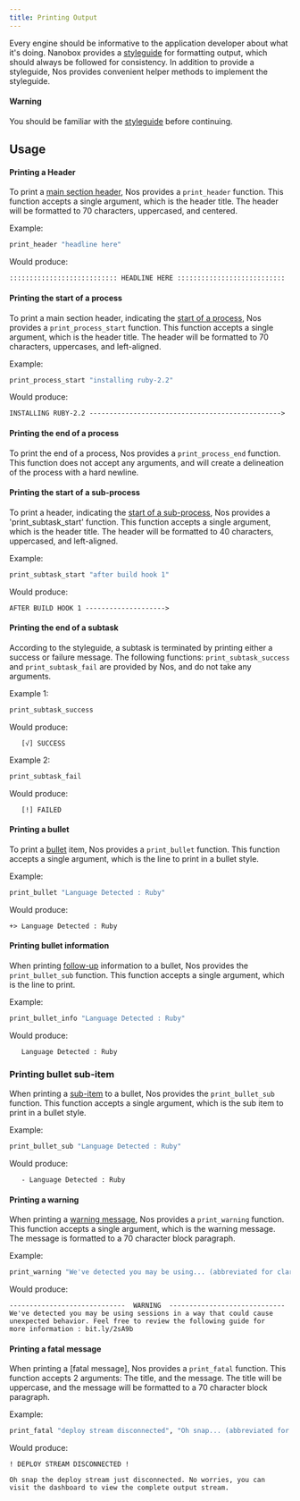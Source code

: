 ```yaml
---
title: Printing Output
---
```


Every engine should be informative to the application developer about what it's doing. Nanobox provides a [styleguide](/engines/style-guide) for formatting output, which should always be followed for consistency. In addition to provide a styleguide, Nos provides convenient helper methods to implement the styleguide.

#### Warning

You should be familiar with the [styleguide](/engines/style-guide) before continuing.

## Usage

#### Printing a Header

To print a [main section header](/engines/styleguide#main-section-header), Nos provides a `print_header` function. This function accepts a single argument, which is the header title. The header will be formatted to 70 characters, uppercased, and centered.

Example:

```bash
print_header "headline here"
```

Would produce:

```text
::::::::::::::::::::::::::: HEADLINE HERE :::::::::::::::::::::::::::
```

#### Printing the start of a process

To print a main section header, indicating the [start of a process](), Nos provides a `print_process_start` function. This function accepts a single argument, which is the header title. The header will be formatted to 70 characters, uppercases, and left-aligned.

Example:

```bash
print_process_start "installing ruby-2.2"
```

Would produce:

```text
INSTALLING RUBY-2.2 ------------------------------------------------>
```

#### Printing the end of a process

To print the end of a process, Nos provides a `print_process_end` function. This function does not accept any arguments, and will create a delineation of the process with a hard newline.

#### Printing the start of a sub-process

To print a header, indicating the [start of a sub-process](), Nos provides a 'print_subtask_start' function. This function accepts a single argument, which is the header title. The header will be formatted to 40 characters, uppercased, and left-aligned.

Example:

```bash
print_subtask_start "after build hook 1"
```

Would produce:

```text
AFTER BUILD HOOK 1 -------------------->
```

#### Printing the end of a subtask

According to the styleguide, a subtask is terminated by printing either a success or failure message. The following functions: `print_subtask_success` and `print_subtask_fail` are provided by Nos, and do not take any arguments.

Example 1:

```bash
print_subtask_success
```

Would produce:

```text
   [√] SUCCESS
```

Example 2:

```bash
print_subtask_fail
```

Would produce:

```text
   [!] FAILED
```

#### Printing a bullet

To print a [bullet]() item, Nos provides a `print_bullet` function. This function accepts a single argument, which is the line to print in a bullet style.

Example:

```bash
print_bullet "Language Detected : Ruby"
```

Would produce:

```text
+> Language Detected : Ruby
```

#### Printing bullet information

When printing [follow-up]() information to a bullet, Nos provides the `print_bullet_sub` function. This function accepts a single argument, which is the line to print.

Example:

```bash
print_bullet_info "Language Detected : Ruby"
```

Would produce:

```text
   Language Detected : Ruby
```

### Printing bullet sub-item

When printing a [sub-item]() to a bullet, Nos provides the `print_bullet_sub` function. This function accepts a single argument, which is the sub item to print in a bullet style.

Example:

```bash
print_bullet_sub "Language Detected : Ruby"
```

Would produce:

```text
   - Language Detected : Ruby
```

#### Printing a warning

When printing a [warning message](), Nos provides a `print_warning` function. This function accepts a single argument, which is the warning message. The message is formatted to a 70 character block paragraph.

Example:

```bash
print_warning "We've detected you may be using... (abbreviated for clarity)"
```

Would produce:

```text
-----------------------------  WARNING  -----------------------------
We've detected you may be using sessions in a way that could cause
unexpected behavior. Feel free to review the following guide for
more information : bit.ly/2sA9b
```

#### Printing a fatal message

When printing a [fatal message], Nos provides a `print_fatal` function. This function accepts 2 arguments: The title, and the message. The title will be uppercase, and the message will be formatted to a 70 character block paragraph.

Example:

```bash
print_fatal "deploy stream disconnected", "Oh snap... (abbreviated for clarity)"
```

Would produce:

```text
! DEPLOY STREAM DISCONNECTED !

Oh snap the deploy stream just disconnected. No worries, you can
visit the dashboard to view the complete output stream.
```
